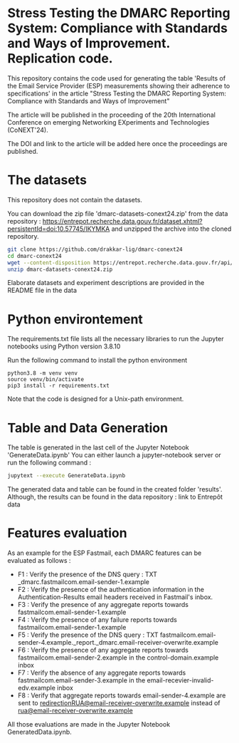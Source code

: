 # Stress Testing the DMARC Reporting System: Compliance with Standards and Ways of Improvement. Replication code.

This repository contains the code used for generating the table 'Results of the Email Service Provider (ESP) 
measurements showing their adherence to specifications' in the article 
"Stress Testing the DMARC Reporting System: Compliance with Standards and Ways of Improvement"

The article will be published in the proceeding of the 20th International Conference on emerging Networking 
EXperiments and Technologies (CoNEXT'24).

The DOI and link to the article will be added here once the proceedings are published.

# The datasets

This repository does not contain the datasets. 

You can download the zip file 'dmarc-datasets-conext24.zip' from the data repository : https://entrepot.recherche.data.gouv.fr/dataset.xhtml?persistentId=doi:10.57745/IKYMKA and unzipped the archive into the cloned repository.

```bash
git clone https://github.com/drakkar-lig/dmarc-conext24
cd dmarc-conext24
wget --content-disposition https://entrepot.recherche.data.gouv.fr/api/access/datafile/:persistentId?persistentId=doi:10.57745/GXFEMF 
unzip dmarc-datasets-conext24.zip
```
Elaborate datasets and experiment descriptions are provided in the README file in the data 

# Python environtement
The requirements.txt file lists all the necessary libraries to run the Jupyter notebooks using Python version 3.8.10

Run the following command to install the python environment

```
python3.8 -m venv venv
source venv/bin/activate
pip3 install -r requirements.txt
```
Note that the code is designed for a Unix-path environment.

# Table and Data Generation 

The table is generated in the last cell of the Jupyter Notebook 'GenerateData.ipynb'
You can either launch a jupyter-notebook server or run the following command :

```bash
jupytext --execute GenerateData.ipynb
```

The generated data and table can be found in the created folder 'results'. 
Although, the results can be found in the data repository : link to Entrepôt data 


# Features evaluation

As an example for the ESP Fastmail, each DMARC features can be evaluated as follows : 

- F1 : Verify the presence of the DNS query : TXT _dmarc.fastmailcom.email-sender-1.example
- F2 : Verify the presence of the authentication information in the Authentication-Results email headers received in Fastmail's inbox. 
- F3 : Verify the presence of any aggregate reports towards fastmailcom.email-sender-1.example
- F4 : Verify the presence of any failure reports towards fastmailcom.email-sender-1.example
- F5 : Verify the presence of the DNS query : TXT fastmailcom.email-sender-4.example._report._dmarc.email-receiver-overwrite.example
- F6 : Verify the presence of any aggregate reports towards fastmailcom.email-sender-2.example in the control-domain.example inbox
- F7 : Verify the absence of any aggregate reports towards fastmailcom.email-sender-3.example in the email-recevier-invalid-edv.example inbox
- F8 : Verify that aggregate reports towards email-sender-4.example are sent to redirectionRUA@email-receiver-overwrite.example instead of rua@email-receiver-overwrite.example

All those evaluations are made in the Jupyter Notebook GeneratedData.ipynb. 